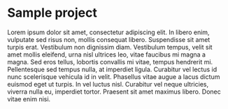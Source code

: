 # Sample project

Lorem ipsum dolor sit amet, consectetur adipiscing elit. In libero enim, vulputate sed risus non, mollis consequat libero. Suspendisse sit amet turpis erat. Vestibulum non dignissim diam. Vestibulum tempus, velit sit amet mollis eleifend, urna nisl ultrices leo, vitae faucibus mi magna a magna. Sed eros tellus, lobortis convallis mi vitae, tempus hendrerit mi. Pellentesque sed tempus nulla, at imperdiet ligula. Curabitur vel lectus id nunc scelerisque vehicula id in velit. Phasellus vitae augue a lacus dictum euismod eget ut turpis. In vel luctus nisl. Curabitur vel neque ultricies, viverra nulla eu, imperdiet tortor. Praesent sit amet maximus libero. Donec vitae enim nisi.